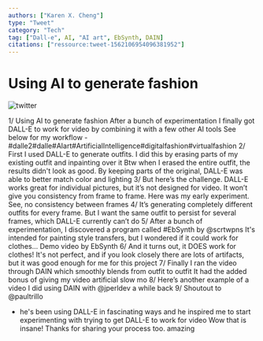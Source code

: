 ```yaml
---
authors: ["Karen X. Cheng"]
type: "Tweet"
category: "Tech"
tag: ["Dall-e", AI, "AI art", EbSynth, DAIN]
citations: ["ressource:tweet-1562106954096381952"]
---
```


# Using AI to generate fashion

![twitter](https://twitter.com/karenxcheng/status/1564626773001719813)

1/ Using AI to generate fashion After a bunch of experimentation I finally got DALL-E to work for video by combining it with a few other AI tools See below for my workflow - #dalle2#dalle#AIart#ArtificialIntelligence#digitalfashion#virtualfashion
2/ First I used DALL-E to generate outfits. I did this by erasing parts of my existing outfit and inpainting over it Btw when I erased the entire outfit, the results didn't look as good. By keeping parts of the original, DALL-E was able to better match color and lighting
3/ But here’s the challenge. DALL-E works great for individual pictures, but it’s not designed for video. It won’t give you consistency from frame to frame. Here was my early experiment. See, no consistency between frames
4/ It’s generating completely different outfits for every frame. But I want the same outfit to persist for several frames, which DALL-E currently can’t do
5/ After a bunch of experimentation, I discovered a program called #EbSynth by
@scrtwpns
It's intended for painting style transfers, but I wondered if it could work for clothes... Demo video by EbSynth
6/ And it turns out, it DOES work for clothes! It's not perfect, and if you look closely there are lots of artifacts, but it was good enough for me for this project
7/ Finally I ran the video through DAIN which smoothly blends from outfit to outfit It had the added bonus of giving my video artificial slow mo
8/ Here’s another example of a video I did using DAIN with
@jperldev
a while back
9/ Shoutout to
@paultrillo

-   he's been using DALL-E in fascinating ways and he inspired me to start experimenting with trying to get DALL-E to work for video
    Wow that is insane! Thanks for sharing your process too.
    amazing
